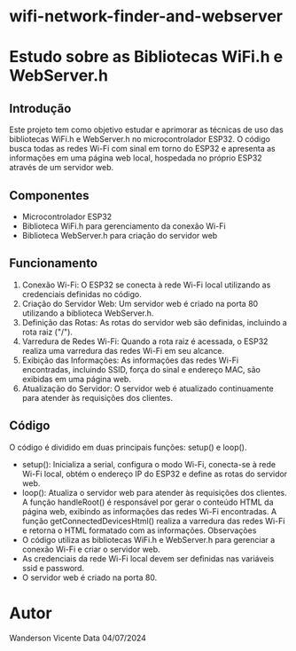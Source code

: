 # wifi-network-finder-and-webserver
# Estudo sobre as Bibliotecas WiFi.h e WebServer.h
## Introdução
Este projeto tem como objetivo estudar e aprimorar as técnicas de uso das bibliotecas WiFi.h e WebServer.h no microcontrolador ESP32. O código busca todas as redes Wi-Fi com sinal em torno do ESP32 e apresenta as informações em uma página web local, hospedada no próprio ESP32 através de um servidor web.

## Componentes
* Microcontrolador ESP32
* Biblioteca WiFi.h para gerenciamento da conexão Wi-Fi
* Biblioteca WebServer.h para criação do servidor web

## Funcionamento
1. Conexão Wi-Fi: O ESP32 se conecta à rede Wi-Fi local utilizando as credenciais definidas no código.
2. Criação do Servidor Web: Um servidor web é criado na porta 80 utilizando a biblioteca WebServer.h.
3. Definição das Rotas: As rotas do servidor web são definidas, incluindo a rota raiz ("/").
4. Varredura de Redes Wi-Fi: Quando a rota raiz é acessada, o ESP32 realiza uma varredura das redes Wi-Fi em seu alcance.
5. Exibição das Informações: As informações das redes Wi-Fi encontradas, incluindo SSID, força do sinal e endereço MAC, são exibidas em uma página web.
6. Atualização do Servidor: O servidor web é atualizado continuamente para atender às requisições dos clientes.

## Código
O código é dividido em duas principais funções: setup() e loop().
* setup(): Inicializa a serial, configura o modo Wi-Fi, conecta-se à rede Wi-Fi local, obtém o endereço IP do ESP32 e define as rotas do servidor web.
* loop(): Atualiza o servidor web para atender às requisições dos clientes.
A função handleRoot() é responsável por gerar o conteúdo HTML da página web, exibindo as informações das redes Wi-Fi encontradas. A função getConnectedDevicesHtml() realiza a varredura das redes Wi-Fi e retorna o HTML formatado com as informações.
Observações
* O código utiliza as bibliotecas WiFi.h e WebServer.h para gerenciar a conexão Wi-Fi e criar o servidor web.
* As credenciais da rede Wi-Fi local devem ser definidas nas variáveis ssid e password.
* O servidor web é criado na porta 80.

# Autor
Wanderson Vicente
Data
04/07/2024
